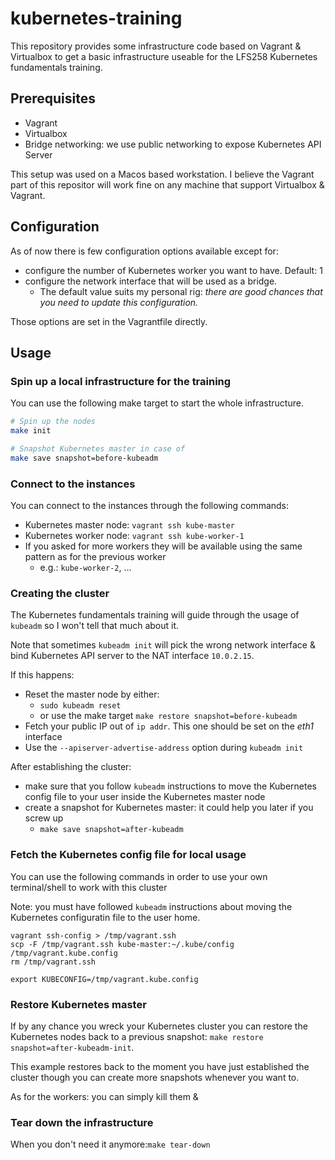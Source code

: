 # kubernetes-training

This repository provides some infrastructure code based on Vagrant & Virtualbox to get a basic infrastructure useable for
the LFS258 Kubernetes fundamentals training.

## Prerequisites

* Vagrant
* Virtualbox
* Bridge networking: we use public networking to expose Kubernetes API Server

This setup was used on a Macos based workstation.
I believe the Vagrant part of this repositor will work fine on any machine that support Virtualbox & Vagrant.

## Configuration

As of now there is few configuration options available except for:
* configure the number of Kubernetes worker you want to have. Default: 1
* configure the network interface that will be used as a bridge.
    * The default value suits my personal rig: *there are good chances that you need to update this configuration.*

Those options are set in the Vagrantfile directly.

## Usage

### Spin up a local infrastructure for the training

You can use the following make target to start the whole infrastructure.

```bash
# Spin up the nodes
make init

# Snapshot Kubernetes master in case of
make save snapshot=before-kubeadm
```

### Connect to the instances

You can connect to the instances through the following commands:

* Kubernetes master node: `vagrant ssh kube-master`
* Kubernetes worker node: `vagrant ssh kube-worker-1`
* If you asked for more workers they will be available using the same pattern as for the previous worker
    * e.g.: `kube-worker-2`, ...

### Creating the cluster

The Kubernetes fundamentals training will guide through the usage of `kubeadm` so I won't tell that much about it.

Note that sometimes `kubeadm init` will pick the wrong network interface & bind Kubernetes API server to the NAT
interface `10.0.2.15`.

If this happens:
* Reset the master node by either:
  * `sudo kubeadm reset`
  * or use the make target `make restore snapshot=before-kubeadm`
* Fetch your public IP out of `ip addr`. This one should be set on the *eth1* interface
* Use the `--apiserver-advertise-address` option during `kubeadm init`

After establishing the cluster:
* make sure that you follow `kubeadm` instructions to move the Kubernetes config
  file to your user inside the Kubernetes master node
* create a snapshot for Kubernetes master: it could help you later if you screw up
  * `make save snapshot=after-kubeadm`

### Fetch the Kubernetes config file for local usage

You can use the following commands in order to use your own terminal/shell to work with this cluster

Note: you must have followed `kubeadm` instructions about moving the Kubernetes configuratin file to the user home.

```
vagrant ssh-config > /tmp/vagrant.ssh
scp -F /tmp/vagrant.ssh kube-master:~/.kube/config /tmp/vagrant.kube.config
rm /tmp/vagrant.ssh

export KUBECONFIG=/tmp/vagrant.kube.config
```

### Restore Kubernetes master

If by any chance you wreck your Kubernetes cluster you can restore the Kubernetes nodes back to a previous snapshot: `make restore snapshot=after-kubeadm-init`.

 This example restores back to the moment you have just established the cluster though you can create more snapshots whenever you want to.
 
As for the workers: you can simply kill them &

### Tear down the infrastructure

When you don't need it anymore:`make tear-down`
